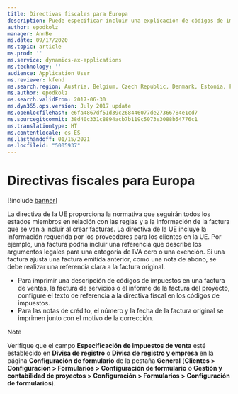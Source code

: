 ```yaml
---
title: Directivas fiscales para Europa
description: Puede especificar incluir una explicación de códigos de impuestos en las facturas de ventas y facturas de proyecto. Puede imprimir los números de referencia en facturas de venta, facturas de servicios y facturas de proyecto.
author: epodkolz
manager: AnnBe
ms.date: 09/17/2020
ms.topic: article
ms.prod: ''
ms.service: dynamics-ax-applications
ms.technology: ''
audience: Application User
ms.reviewer: kfend
ms.search.region: Austria, Belgium, Czech Republic, Denmark, Estonia, Finland, France, Germany, Hungary, Latvia, Lithuania, Netherlands, Norway, Poland, Spain, Sweden, Switzerland, Turkey, United Kingdom
ms.author: epodkolz
ms.search.validFrom: 2017-06-30
ms.dyn365.ops.version: July 2017 update
ms.openlocfilehash: e6fa4867df51d39c268446077de27366784e1cd7
ms.sourcegitcommit: 38d40c331c8894acb7b119c5073e3088b54776c1
ms.translationtype: HT
ms.contentlocale: es-ES
ms.lasthandoff: 01/15/2021
ms.locfileid: "5005937"
---
```

# <a name="tax-directives-for-europe"></a>Directivas fiscales para Europa

[!include [banner](../includes/banner.md)]

La directiva de la UE proporciona la normativa que seguirán todos los estados miembros en relación con las reglas y a la información de la factura que se van a incluir al crear facturas. La directiva de la UE incluye la información requerida por los proveedores para los clientes en la UE. Por ejemplo, una factura podría incluir una referencia que describe los argumentos legales para una categoría de IVA cero o una exención. Si una factura ajusta una factura emitida anterior, como una nota de abono, se debe realizar una referencia clara a la factura original.

- Para imprimir una descripción de códigos de impuestos en una factura de ventas, la factura de servicios o el informe de la factura del proyecto, configure el texto de referencia a la directiva fiscal en los códigos de impuestos.
- Para las notas de crédito, el número y la fecha de la factura original se imprimen junto con el motivo de la corrección.

> [!NOTE]
> Verifique que el campo **Especificación de impuestos de venta** esté establecido en **Divisa de registro** o **Divisa de registro y empresa** en la página **Configuración de formulario** de la pestaña **General** (**Clientes > Configuración > Formularios > Configuración de formulario** o **Gestión y contabilidad de proyectos > Configuración > Formularios > Configuración de formularios**).
